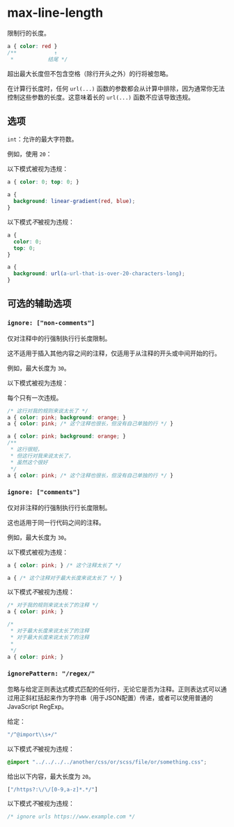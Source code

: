 # max-line-length

限制行的长度。

```css
a { color: red }
/**            ↑
 *           结尾 */
```

超出最大长度但不包含空格（除行开头之外）的行将被忽略。

在计算行长度时，任何 `url(...)` 函数的参数都会从计算中排除，因为通常你无法控制这些参数的长度。这意味着长的 `url(...)` 函数不应该导致违规。

## 选项

`int`：允许的最大字符数。

例如，使用 `20`：

以下模式被视为违规：

```css
a { color: 0; top: 0; }
```

```css
a {
  background: linear-gradient(red, blue);
}
```

以下模式*不*被视为违规：

```css
a {
  color: 0;
  top: 0;
}
```

```css
a {
  background: url(a-url-that-is-over-20-characters-long);
}
```

## 可选的辅助选项

### `ignore: ["non-comments"]`

仅对注释中的行强制执行行长度限制。

这不适用于插入其他内容之间的注释，仅适用于从注释的开头或中间开始的行。

例如，最大长度为 `30`。

以下模式被视为违规：

每个只有一次违规。

```css
/* 这行对我的规则来说太长了 */
a { color: pink; background: orange; }
a { color: pink; /* 这个注释也很长，但没有自己单独的行 */ }
```

```css
a { color: pink; background: orange; }
/**
 * 这行很短，
 * 但这行对我来说太长了，
 * 虽然这个很好
 */
a { color: pink; /* 这个注释也很长，但没有自己单独的行 */ }
```

### `ignore: ["comments"]`

仅对非注释的行强制执行行长度限制。

这也适用于同一行代码之间的注释。

例如，最大长度为 `30`。

以下模式被视为违规：

```css
a { color: pink; } /* 这个注释太长了 */
```

```css
a { /* 这个注释对于最大长度来说太长了 */ }
```

以下模式*不*被视为违规：

```css
/* 对于我的规则来说太长了的注释 */
a { color: pink; }
```

```css
/*
 * 对于最大长度来说太长了的注释
 * 对于最大长度来说太长了的注释
 *
 */
a { color: pink; }
```

### `ignorePattern: "/regex/"`

忽略与给定正则表达式模式匹配的任何行，无论它是否为注释。正则表达式可以通过用正斜杠括起来作为字符串（用于JSON配置）传递，或者可以使用普通的JavaScript RegExp。

给定：

```js
"/^@import\\s+/"
```

以下模式*不*被视为违规：

```css
@import "../../../../another/css/or/scss/file/or/something.css";
```

给出以下内容，最大长度为 `20`。

```js
["/https?:\/\/[0-9,a-z]*.*/"]
```

以下模式*不*被视为违规：

```css
/* ignore urls https://www.example.com */
```
